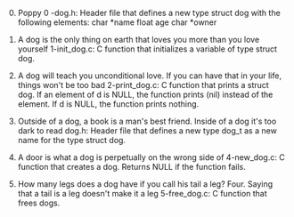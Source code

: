 0. Poppy
0 -dog.h: Header file that defines a new type struct dog with the following elements: char *name float age char *owner

1. A dog is the only thing on earth that loves you more than you love yourself
1-init_dog.c: C function that initializes a variable of type struct dog. 

2. A dog will teach you unconditional love. If you can have that in your life, things won't be too bad
2-print_dog.c: C function that prints a struct dog. If an element of d is NULL, the function prints (nil) instead of the element. If d is NULL, the function prints nothing.

3. Outside of a dog, a book is a man's best friend. Inside of a dog it's too dark to read
dog.h: Header file that defines a new type dog_t as a new name for the type struct dog. 

4. A door is what a dog is perpetually on the wrong side of
4-new_dog.c: C function that creates a dog. Returns NULL if the function fails.

5. How many legs does a dog have if you call his tail a leg? Four. Saying that a tail is a leg doesn't make it a leg
5-free_dog.c: C function that frees dogs.
